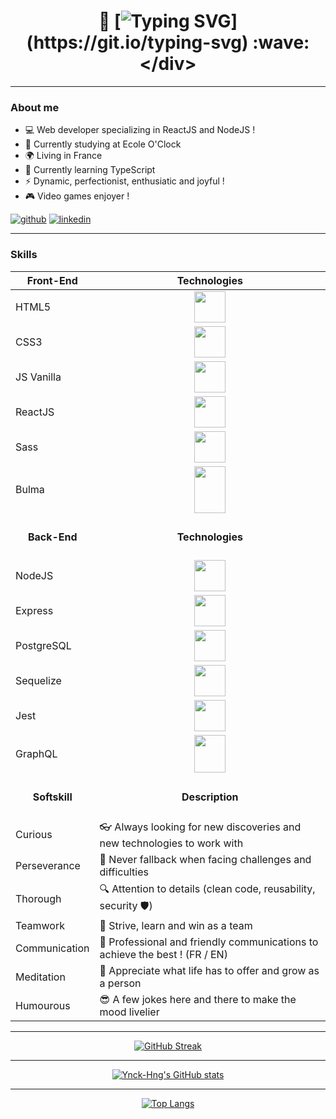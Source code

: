 # <div align="center">👋 [![Typing SVG](https://readme-typing-svg.demolab.com?font=Fira+Code&size=30&duration=2000&pause=0700&color=F7F7F7&vCenter=true&width=435&height=35&lines=Hi+there%2C+I'm+Ynck-Hng+!;Welcome+to+my+profile+!)](https://git.io/typing-svg) :wave: </div>

--------
### About me
- 💻 Web developer specializing in ReactJS and NodeJS !
- 📖 Currently studying at Ecole O'Clock
- 🌍 Living in France 
- 🌱 Currently learning TypeScript
- ⚡ Dynamic, perfectionist, enthusiatic and joyful !
- :video_game: Video games enjoyer !

<a href="https://github.com/Ynck-Hng" target="_blank">![github](https://img.shields.io/badge/GitHub-000000?style=for-the-badge&logo=GitHub&logoColor=white)</a>
<a href="https://www.linkedin.com/in/yannick-huang/" target="_blank">![linkedin](https://img.shields.io/badge/Linkedin-0077B5?style=for-the-badge&logo=Linkedin&logoColor=white)</a>

---------
### Skills

<div align="center" width="400px">

  | Front-End | Technologies |
  |--|--|
  | HTML5 | <div align="center"> <img src="https://user-images.githubusercontent.com/115977341/213268771-bad1bb44-53e2-402d-8c22-9c72fcb3d2bd.png" width="50px" height="50px"> </div> |
  | CSS3 | <div align="center"> <img src="https://user-images.githubusercontent.com/115977341/213268815-9d4e232f-9358-4079-88d6-bc6c00abfa7f.png" width="50px" height="50px"> </div> |
  | JS Vanilla | <div align="center"> <img src="https://user-images.githubusercontent.com/115977341/213268740-f35ac3ec-1b9c-4453-b9db-9afb5fa217e2.png" width="50px" height="50px"> </div> |
  | ReactJS | <div align="center"> <img src="https://cdn-icons-png.flaticon.com/512/1126/1126012.png" width="50px" height="50px"> </div> |
  | Sass | <div align="center"> <img src="https://user-images.githubusercontent.com/115977341/215279608-a7cf27aa-53d7-4159-8198-c592cf006e9a.png" width="50px" height="50px"> </div> |
  | Bulma | <div align="center"> <img src="https://creazilla-store.fra1.digitaloceanspaces.com/icons/3253567/bulma-icon-md.png" width="50px" height="75px"> </div> |
  | <h4 align="center">Back-End</h4> | <h4 align="center"> Technologies </h4> |
  | NodeJS | <div align="center"> <img src="https://user-images.githubusercontent.com/115977341/213268794-13c5eba2-47b4-4e6b-bd35-e680dc25d850.png" width="50px" height="50px"> </div> |
  | Express | <div align="center"> <img src="https://user-images.githubusercontent.com/115977341/213268782-c620c3a9-f321-4e08-90bd-d545336be168.png" width="50px" height="50px"> </div> |
  | PostgreSQL | <div align="center"> <img src="https://user-images.githubusercontent.com/115977341/213268807-b2716f0c-9999-4c56-ba22-5ea47c66f013.png" width="50px" height="50px"> </div> |
  | Sequelize | <div align="center"> <img src="https://camo.githubusercontent.com/e3da04972404cf681ab3f9512f69c72d1c20b4cabbc4b9e181c8d6f1718bf13f/68747470733a2f2f73657175656c697a652e6f72672f696d672f6c6f676f2e737667" width="50px" height="50px"> </div> |
  | Jest | <div align="center"> <img src="https://creazilla-store.fra1.digitaloceanspaces.com/icons/3253956/jest-icon-md.png" width="50px" height="50px"> </div> |
  | GraphQL | <div align="center"> <img src="https://creazilla-store.fra1.digitaloceanspaces.com/icons/3253862/graphql-icon-md.png" width="50px" height="60px"> </div> 
  | <h4 align="center"> Softskill </h4> | <h4 align="center"> Description </h4> |
  | Curious | 👓 Always looking for new discoveries and new technologies to work with |
  | Perseverance | :muscle: Never fallback when facing challenges and difficulties |
  | Thorough | :mag: Attention to details (clean code, reusability, security 🛡️) |
  | Teamwork | :handshake: Strive, learn and win as a team |
  | Communication | 💬 Professional and friendly communications to achieve the best ! (FR / EN)󠁥|
  | Meditation | :seedling: Appreciate what life has to offer and grow as a person |
  | Humourous | 😎 A few jokes here and there to make the mood livelier |
</div>

-------------
<div align="center">
  
[![GitHub Streak](https://streak-stats.demolab.com?user=Ynck-Hng&theme=dark&fire=00FF10&ring=2DDB2CDB&currStreakLabel=38bdae&dates=70a5fd&sideLabels=38bdae&background=0C113F3F)](https://git.io/streak-stats)
  
  ---

[![Ynck-Hng's GitHub stats](https://github-readme-stats.vercel.app/api?username=ynck-hng&theme=tokyonight&count_private=true)](https://github.com/ynck-hng/github-readme-stats)
  
  ---

[![Top Langs](https://github-readme-stats.vercel.app/api/top-langs/?username=ynck-hng&layout=compact&theme=tokyonight)](https://github.com/ynck-hng/github-readme-stats)

</div>
